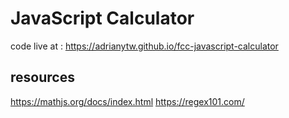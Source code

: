# JavaScript Calculator
code live at : https://adrianytw.github.io/fcc-javascript-calculator

## resources
https://mathjs.org/docs/index.html
https://regex101.com/